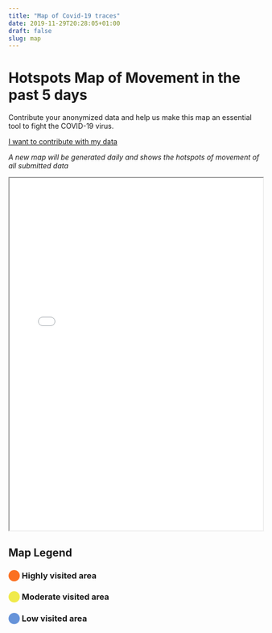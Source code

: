 ```yaml
---
title: "Map of Covid-19 traces"
date: 2019-11-29T20:28:05+01:00
draft: false
slug: map
---
```


# Hotspots Map of Movement in the past 5 days

<div class="contribution">

Contribute your anonymized data and help us make this map an essential tool to fight the COVID-19 virus.

[I want to contribute with my data](/newcase)

</div>

*A new map will be generated daily and shows the hotspots of movement of all submitted data*

<iframe src="/map/heatmap.html" width="100%" height="700px"></iframe>


## Map Legend

### <span style="color:#fb7021">⬤</span> Highly visited area

### <span style="color:#f0ea4b">⬤</span> Moderate visited area

### <span style="color:#6693d9">⬤</span> Low visited area

